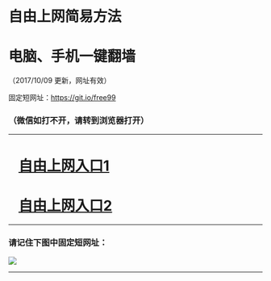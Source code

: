 ﻿# 自由上网简易方法

# 电脑、手机一键翻墙

（2017/10/09 更新，网址有效）

固定短网址：https://git.io/free99

### （微信如打不开，请转到浏览器打开）


***





# &nbsp;&nbsp; <a href="http://ft2933512162.fwq-tz-1001.info/fwqtz01.html?t=100900110840 " target="_blank">自由上网入口1</a>
# &nbsp;&nbsp; <a href="http://ft1371726206.fwq-tz-1002.info/fwqtz02.html?t=100900114463 " target="_blank">自由上网入口2</a>
***

### 请记住下图中固定短网址：

<img src="https://s3-us-west-2.amazonaws.com/fwq-1001/yjfq-20170905okok.png" /> 


***

